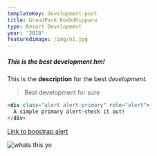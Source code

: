 ```yaml
---
templateKey: development-post
title: GrandPark Kodhdhipparu
type: Resort Development
year: '2018'
featuredimage: /img/n1.jpg
---
```

##### This is the best development hm!

This is the **description** for the best *development.* 

> Best development for sure

```html
<div class="alert alert-primary" role="alert">
  A simple primary alert—check it out!
</div>
```

[Link to boostrap alert](https://getbootstrap.com/docs/4.4/components/alerts/)

![whats this yo](/img/s3.jpg "A camera maybe")
